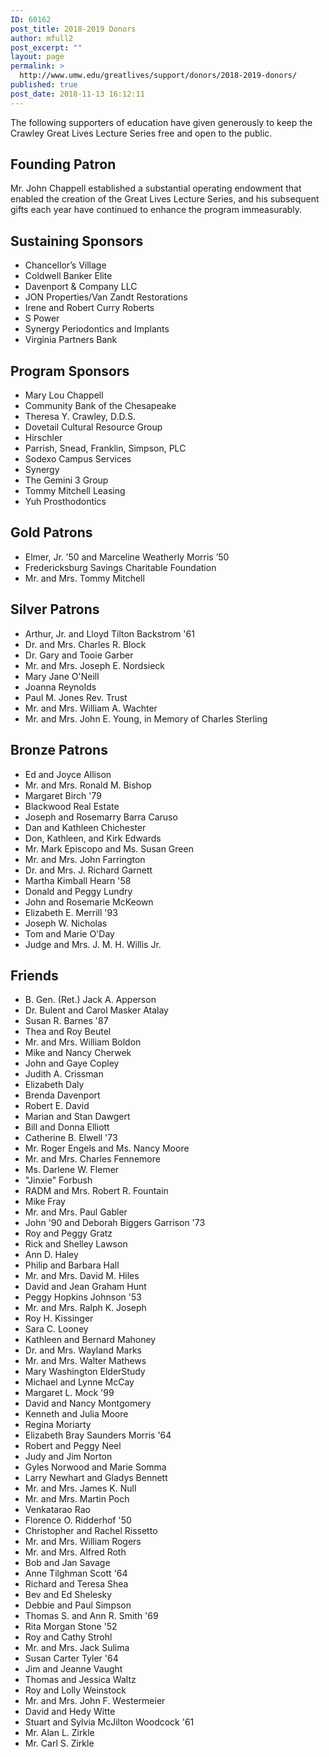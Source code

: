 ```yaml
---
ID: 60162
post_title: 2018-2019 Donors
author: mfull2
post_excerpt: ""
layout: page
permalink: >
  http://www.umw.edu/greatlives/support/donors/2018-2019-donors/
published: true
post_date: 2018-11-13 16:12:11
---
```

The following supporters of education have given generously to keep the Crawley Great Lives Lecture Series free and open to the public.
<h2>Founding Patron</h2>
Mr. John Chappell established a substantial operating endowment that enabled the creation of the Great Lives Lecture Series, and his subsequent gifts each year have continued to enhance the program immeasurably.
<h2>Sustaining Sponsors</h2>
<ul>
 	<li>Chancellor’s Village</li>
 	<li>Coldwell Banker Elite</li>
 	<li>Davenport &amp; Company LLC</li>
 	<li>JON Properties/Van Zandt Restorations</li>
 	<li>Irene and Robert Curry Roberts</li>
 	<li>S Power</li>
 	<li>Synergy Periodontics and Implants</li>
 	<li>Virginia Partners Bank</li>
</ul>
<h2>Program Sponsors</h2>
<ul>
 	<li>Mary Lou Chappell</li>
 	<li>Community Bank of the Chesapeake</li>
 	<li>Theresa Y. Crawley, D.D.S.</li>
 	<li>Dovetail Cultural Resource Group</li>
 	<li>Hirschler</li>
 	<li>Parrish, Snead, Franklin, Simpson, PLC</li>
 	<li>Sodexo Campus Services</li>
 	<li>Synergy</li>
 	<li>The Gemini 3 Group</li>
 	<li>Tommy Mitchell Leasing</li>
 	<li>Yuh Prosthodontics</li>
</ul>
<h2>Gold Patrons</h2>
<ul>
 	<li>Elmer, Jr. ’50 and Marceline Weatherly Morris ’50</li>
 	<li>Fredericksburg Savings Charitable Foundation</li>
 	<li>Mr. and Mrs. Tommy Mitchell</li>
</ul>
<h2>Silver Patrons</h2>
<ul>
 	<li>Arthur, Jr. and Lloyd Tilton Backstrom '61</li>
 	<li>Dr. and Mrs. Charles R. Block</li>
 	<li>Dr. Gary and Tooie Garber</li>
 	<li>Mr. and Mrs. Joseph E. Nordsieck</li>
 	<li>Mary Jane O'Neill</li>
 	<li>Joanna Reynolds</li>
 	<li>Paul M. Jones Rev. Trust</li>
 	<li>Mr. and Mrs. William A. Wachter</li>
 	<li>Mr. and Mrs. John E. Young, in Memory of Charles Sterling</li>
</ul>
<h2>Bronze Patrons</h2>
<ul>
 	<li>Ed and Joyce Allison</li>
 	<li>Mr. and Mrs. Ronald M. Bishop</li>
 	<li>Margaret Birch '79</li>
 	<li>Blackwood Real Estate</li>
 	<li>Joseph and Rosemarry Barra Caruso</li>
 	<li>Dan and Kathleen Chichester</li>
 	<li>Don, Kathleen, and Kirk Edwards</li>
 	<li>Mr. Mark Episcopo and Ms. Susan Green</li>
 	<li>Mr. and Mrs. John Farrington</li>
 	<li>Dr. and Mrs. J. Richard Garnett</li>
 	<li>Martha Kimball Hearn '58</li>
 	<li>Donald and Peggy Lundry</li>
 	<li>John and Rosemarie McKeown</li>
 	<li>Elizabeth E. Merrill '93</li>
 	<li>Joseph W. Nicholas</li>
 	<li>Tom and Marie O'Day</li>
 	<li>Judge and Mrs. J. M. H. Willis Jr.</li>
</ul>
<h2>Friends</h2>
<ul>
 	<li>B. Gen. (Ret.) Jack A. Apperson</li>
 	<li>Dr. Bulent and Carol Masker Atalay</li>
 	<li>Susan R. Barnes '87</li>
 	<li>Thea and Roy Beutel</li>
 	<li>Mr. and Mrs. William Boldon</li>
 	<li>Mike and Nancy Cherwek</li>
 	<li>John and Gaye Copley</li>
 	<li>Judith A. Crissman</li>
 	<li>Elizabeth Daly</li>
 	<li>Brenda Davenport</li>
 	<li>Robert E. David</li>
 	<li>Marian and Stan Dawgert</li>
 	<li>Bill and Donna Elliott</li>
 	<li>Catherine B. Elwell '73</li>
 	<li>Mr. Roger Engels and Ms. Nancy Moore</li>
 	<li>Mr. and Mrs. Charles Fennemore</li>
 	<li>Ms. Darlene W. Flemer</li>
 	<li>"Jinxie" Forbush</li>
 	<li>RADM and Mrs. Robert R. Fountain</li>
 	<li>Mike Fray</li>
 	<li>Mr. and Mrs. Paul Gabler</li>
 	<li>John '90 and Deborah Biggers Garrison '73</li>
 	<li>Roy and Peggy Gratz</li>
 	<li>Rick and Shelley Lawson</li>
 	<li>Ann D. Haley</li>
 	<li>Philip and Barbara Hall</li>
 	<li>Mr. and Mrs. David M. Hiles</li>
 	<li>David and Jean Graham Hunt</li>
 	<li>Peggy Hopkins Johnson '53</li>
 	<li>Mr. and Mrs. Ralph K. Joseph</li>
 	<li>Roy H. Kissinger</li>
 	<li>Sara C. Looney</li>
 	<li>Kathleen and Bernard Mahoney</li>
 	<li>Dr. and Mrs. Wayland Marks</li>
 	<li>Mr. and Mrs. Walter Mathews</li>
 	<li>Mary Washington ElderStudy</li>
 	<li>Michael and Lynne McCay</li>
 	<li>Margaret L. Mock '99</li>
 	<li>David and Nancy Montgomery</li>
 	<li>Kenneth and Julia Moore</li>
 	<li>Regina Moriarty</li>
 	<li>Elizabeth Bray Saunders Morris '64</li>
 	<li>Robert and Peggy Neel</li>
 	<li>Judy and Jim Norton</li>
 	<li>Gyles Norwood and Marie Somma</li>
 	<li>Larry Newhart and Gladys Bennett</li>
 	<li>Mr. and Mrs. James K. Null</li>
 	<li>Mr. and Mrs. Martin Poch</li>
 	<li>Venkatarao Rao</li>
 	<li>Florence O. Ridderhof '50</li>
 	<li>Christopher and Rachel Rissetto</li>
 	<li>Mr. and Mrs. William Rogers</li>
 	<li>Mr. and Mrs. Alfred Roth</li>
 	<li>Bob and Jan Savage</li>
 	<li>Anne Tilghman Scott '64</li>
 	<li>Richard and Teresa Shea</li>
 	<li>Bev and Ed Shelesky</li>
 	<li>Debbie and Paul Simpson</li>
 	<li>Thomas S. and Ann R. Smith '69</li>
 	<li>Rita Morgan Stone '52</li>
 	<li>Roy and Cathy Strohl</li>
 	<li>Mr. and Mrs. Jack Sulima</li>
 	<li>Susan Carter Tyler '64</li>
 	<li>Jim and Jeanne Vaught</li>
 	<li>Thomas and Jessica Waltz</li>
 	<li>Roy and Lolly Weinstock</li>
 	<li>Mr. and Mrs. John F. Westermeier</li>
 	<li>David and Hedy Witte</li>
 	<li>Stuart and Sylvia McJilton Woodcock '61</li>
 	<li>Mr. Alan L. Zirkle</li>
 	<li>Mr. Carl S. Zirkle</li>
</ul>